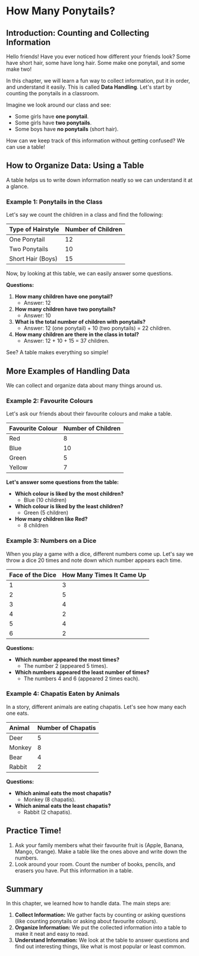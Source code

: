 # How Many Ponytails?

## Introduction: Counting and Collecting Information

Hello friends! Have you ever noticed how different your friends look? Some have short hair, some have long hair. Some make one ponytail, and some make two!

In this chapter, we will learn a fun way to collect information, put it in order, and understand it easily. This is called **Data Handling**. Let's start by counting the ponytails in a classroom.

Imagine we look around our class and see:
*   Some girls have **one ponytail**.
*   Some girls have **two ponytails**.
*   Some boys have **no ponytails** (short hair).

How can we keep track of this information without getting confused? We can use a table!

## How to Organize Data: Using a Table

A table helps us to write down information neatly so we can understand it at a glance.

### Example 1: Ponytails in the Class

Let's say we count the children in a class and find the following:

| Type of Hairstyle | Number of Children |
| :---------------- | :----------------- |
| One Ponytail      | 12                 |
| Two Ponytails     | 10                 |
| Short Hair (Boys) | 15                 |

Now, by looking at this table, we can easily answer some questions.

**Questions:**
1.  **How many children have one ponytail?**
    *   Answer: 12
2.  **How many children have two ponytails?**
    *   Answer: 10
3.  **What is the total number of children with ponytails?**
    *   Answer: 12 (one ponytail) + 10 (two ponytails) = 22 children.
4.  **How many children are there in the class in total?**
    *   Answer: 12 + 10 + 15 = 37 children.

See? A table makes everything so simple!

## More Examples of Handling Data

We can collect and organize data about many things around us.

### Example 2: Favourite Colours

Let's ask our friends about their favourite colours and make a table.

| Favourite Colour | Number of Children |
| :--------------- | :----------------- |
| Red              | 8                  |
| Blue             | 10                 |
| Green            | 5                  |
| Yellow           | 7                  |

**Let's answer some questions from the table:**
*   **Which colour is liked by the most children?**
    *   Blue (10 children)
*   **Which colour is liked by the least children?**
    *   Green (5 children)
*   **How many children like Red?**
    *   8 children

### Example 3: Numbers on a Dice

When you play a game with a dice, different numbers come up. Let's say we throw a dice 20 times and note down which number appears each time.

| Face of the Dice | How Many Times It Came Up |
| :--------------- | :------------------------ |
| 1                | 3                         |
| 2                | 5                         |
| 3                | 4                         |
| 4                | 2                         |
| 5                | 4                         |
| 6                | 2                         |

**Questions:**
*   **Which number appeared the most times?**
    *   The number 2 (appeared 5 times).
*   **Which numbers appeared the least number of times?**
    *   The numbers 4 and 6 (appeared 2 times each).

### Example 4: Chapatis Eaten by Animals

In a story, different animals are eating chapatis. Let's see how many each one eats.

| Animal | Number of Chapatis |
| :----- | :----------------- |
| Deer   | 5                  |
| Monkey | 8                  |
| Bear   | 4                  |
| Rabbit | 2                  |

**Questions:**
*   **Which animal eats the most chapatis?**
    *   Monkey (8 chapatis).
*   **Which animal eats the least chapatis?**
    *   Rabbit (2 chapatis).

## Practice Time!

1.  Ask your family members what their favourite fruit is (Apple, Banana, Mango, Orange). Make a table like the ones above and write down the numbers.
2.  Look around your room. Count the number of books, pencils, and erasers you have. Put this information in a table.

## Summary

In this chapter, we learned how to handle data. The main steps are:
1.  **Collect Information:** We gather facts by counting or asking questions (like counting ponytails or asking about favourite colours).
2.  **Organize Information:** We put the collected information into a table to make it neat and easy to read.
3.  **Understand Information:** We look at the table to answer questions and find out interesting things, like what is most popular or least common.